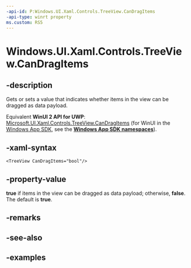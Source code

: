 ```yaml
---
-api-id: P:Windows.UI.Xaml.Controls.TreeView.CanDragItems
-api-type: winrt property
ms.custom: RS5
---
```


<!-- Property syntax.
public bool CanDragItems { get;  set; }
-->

# Windows.UI.Xaml.Controls.TreeView.CanDragItems

## -description

Gets or sets a value that indicates whether items in the view can be dragged as data payload.

Equivalent **WinUI 2 API for UWP**: [Microsoft.UI.Xaml.Controls.TreeView.CanDragItems](/windows/winui/api/microsoft.ui.xaml.controls.treeview.candragitems) (for WinUI in the [Windows App SDK](/windows/apps/windows-app-sdk/), see the **[Windows App SDK namespaces](/windows/windows-app-sdk/api/winrt/)**).

## -xaml-syntax

```xaml
<TreeView CanDragItems="bool"/>
```

## -property-value

**true** if items in the view can be dragged as data payload; otherwise, **false**. The default is **true**.

## -remarks

## -see-also

## -examples

